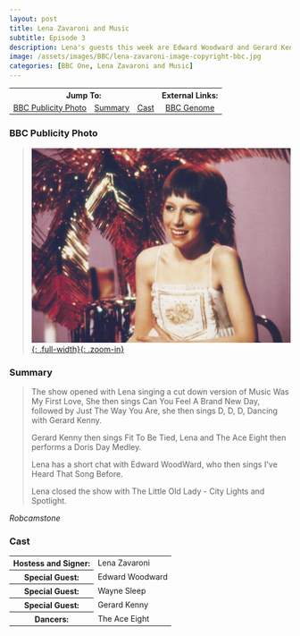 ```yaml
---
layout: post
title: Lena Zavaroni and Music
subtitle: Episode 3
description: Lena's guests this week are Edward Woodward and Gerard Kenny. Click on link for more details.
image: /assets/images/BBC/lena-zavaroni-image-copyright-bbc.jpg
categories: [BBC One, Lena Zavaroni and Music]
---
```


<table>
<tr align="center">
<th colspan="3">Jump To:</th>
<th>External Links:</th>
</tr>

<tr align="center">
<td><a href="#bbc-publicity-photo">BBC Publicity Photo</a></td>
<td><a href="#summary">Summary</a></td>
<td><a href="#cast">Cast</a></td>
<td><a href="https://genome.ch.bbc.co.uk/f49b2006a6e744c6b9c4b966f6d9e435">BBC Genome</a></td>
</tr>
</table>

### BBC Publicity Photo
> [![BBC Publicity Photo of Lena Zavaroni for her TV show Lena Zavaroni and Music](/assets/images/BBC/lena-zavaroni-image-copyright-bbc.jpg){: .full-width}{: .zoom-in}](/assets/images/BBC/lena-zavaroni-image-copyright-bbc.jpg)

### Summary
> The show opened with Lena singing a cut down version of Music Was My First Love, She then sings Can You Feel A Brand New Day, followed by Just The Way You Are, she then sings D, D, D, Dancing with Gerard Kenny.
>
> Gerard Kenny then sings Fit To Be Tied, Lena and The Ace Eight then performs a Doris Day Medley.
>
> Lena has a short chat with Edward WoodWard, who then sings I've Heard That Song Before.
>
> Lena closed the show with The Little Old Lady - City Lights and Spotlight.

<cite>Robcamstone</cite>

### Cast
<table>
<tr><th>Hostess and Signer:</th><td>Lena Zavaroni</td></tr>
<tr><th>Special Guest:</th><td>Edward Woodward</td></tr>
<tr><th>Special Guest:</th><td>Wayne Sleep</td></tr>
<tr><th>Special Guest:</th><td>Gerard Kenny</td></tr>
<tr><th>Dancers:</th><td>The Ace Eight</td></tr>
</table>


